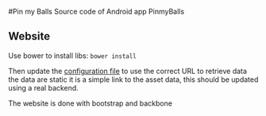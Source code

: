 #Pin my Balls
Source code of Android app PinmyBalls

## Website
Use bower to install libs:
`bower install`

Then update the [configuration file](www/public/js/config.js) to use the correct URL to retrieve data
the data are static it is a simple link to the asset data, this should be updated using a real backend.


The website is done with bootstrap and backbone
